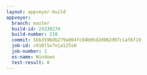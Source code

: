 ```yaml
---
layout: appveyor-build
appveyor:
  branch: master
  build-id: 24330274
  build-number: 210
  commit: 5bb3596db279a004fc04b05d2d062d97c1af6f19
  job-id: c010l5x7nja125s0
  job-number: 1
  os-name: Windows
  test-result: 0
---
```

